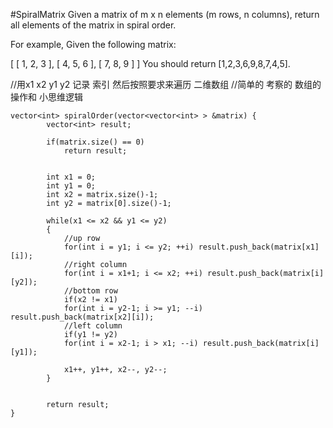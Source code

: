 #SpiralMatrix
Given a matrix of m x n elements (m rows, n columns), return all elements of the matrix in spiral order.

For example,
Given the following matrix:

[
 [ 1, 2, 3 ],
 [ 4, 5, 6 ],
 [ 7, 8, 9 ]
]
You should return [1,2,3,6,9,8,7,4,5].


//用x1  x2  y1  y2 记录 索引 然后按照要求来遍历 二维数组
//简单的 考察的 数组的操作和 小思维逻辑
```
vector<int> spiralOrder(vector<vector<int> > &matrix) {
        vector<int> result;
        
        if(matrix.size() == 0)  
            return result;
        
 
        int x1 = 0;  
        int y1 = 0;  
        int x2 = matrix.size()-1;  
        int y2 = matrix[0].size()-1;  
        
        while(x1 <= x2 && y1 <= y2)  
        {  
            //up row  
            for(int i = y1; i <= y2; ++i) result.push_back(matrix[x1][i]);  
            //right column  
            for(int i = x1+1; i <= x2; ++i) result.push_back(matrix[i][y2]);  
            //bottom row  
            if(x2 != x1)  
            for(int i = y2-1; i >= y1; --i) result.push_back(matrix[x2][i]);  
            //left column  
            if(y1 != y2)  
            for(int i = x2-1; i > x1; --i) result.push_back(matrix[i][y1]);  
              
            x1++, y1++, x2--, y2--;  
        }  
 
            
        return result;
}
```
